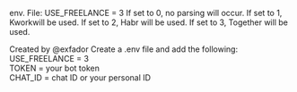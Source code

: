 

env. File:
USE_FREELANCE = 3
If set to 0, no parsing will occur.
If set to 1, Kworkwill be used.
If set to 2, Habr will be used.
If set to 3, Together will be used.

Created by @exfador
Create a .env file and add the following:
USE_FREELANCE = 3  
TOKEN = your bot token  
CHAT_ID = chat ID or your personal ID  
